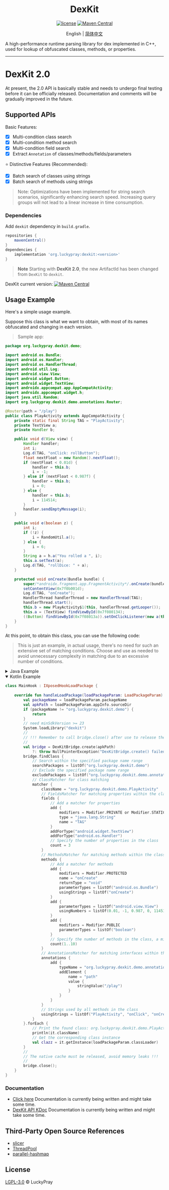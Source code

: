 <div align="center">
    <h1> DexKit </h1>

[![license](https://img.shields.io/github/license/LuckyPray/DexKit.svg)](https://www.gnu.org/licenses/lgpl-3.0.html)
[![Maven Central](https://img.shields.io/maven-central/v/org.luckypray/dexkit.svg?label=Maven%20Central)](https://central.sonatype.com/search?q=dexkit&namespace=org.luckypray)

English | [简体中文](https://github.com/LuckyPray/DexKit/blob/master/README_zh.md)

</div>

A high-performance runtime parsing library for dex implemented in C++, used for lookup of obfuscated classes,
methods, or properties.

---

# DexKit 2.0

At present, the 2.0 API is basically stable and needs to undergo final testing before it can be officially released.
Documentation and comments will be gradually improved in the future.

## Supported APIs

Basic Features:

- [x] Multi-condition class search
- [x] Multi-condition method search
- [x] Multi-condition field search
- [x] Extract `Annotation` of classes/methods/fields/parameters

⭐️ Distinctive Features (Recommended):

- [x] Batch search of classes using strings
- [x] Batch search of methods using strings

> Note: Optimizations have been implemented for string search scenarios, significantly enhancing 
> search speed. Increasing query groups will not lead to a linear increase in time consumption.

### Dependencies

Add `dexkit` dependency in `build.gradle`. 

```gradle
repositories {
    mavenCentral()
}
dependencies {
    implementation 'org.luckypray:dexkit:<version>'
}
```

> **Note**
> Starting with **DexKit 2.0**, the new ArtifactId has been changed from `DexKit` to `dexkit`.

DexKit current version: [![Maven Central](https://img.shields.io/maven-central/v/org.luckypray/dexkit.svg?label=Maven%20Central)](https://central.sonatype.com/search?q=dexkit&namespace=org.luckypray)

## Usage Example

Here's a simple usage example.

Suppose this class is what we want to obtain, with most of its names obfuscated and changing in each version.

> Sample app:


```java
package org.luckypray.dexkit.demo;

import android.os.Bundle;
import android.os.Handler;
import android.os.HandlerThread;
import android.util.Log;
import android.view.View;
import android.widget.Button;
import android.widget.TextView;
import androidx.appcompat.app.AppCompatActivity;
import androidx.appcompat.widget.h;
import java.util.Random;
import org.luckypray.dexkit.demo.annotations.Router;

@Router(path = "/play")
public class PlayActivity extends AppCompatActivity {
    private static final String TAG = "PlayActivity";
    private TextView a;
    private Handler b;

    public void d(View view) {
        Handler handler;
        int i;
        Log.d(TAG, "onClick: rollButton");
        float nextFloat = new Random().nextFloat();
        if (nextFloat < 0.01d) {
            handler = this.b;
            i = -1;
        } else if (nextFloat < 0.987f) {
            handler = this.b;
            i = 0;
        } else {
            handler = this.b;
            i = 114514;
        }
        handler.sendEmptyMessage(i);
    }

    public void e(boolean z) {
        int i;
        if (!z) {
            i = RandomUtil.a();
        } else {
            i = 6;
        }
        String a = h.a("You rolled a ", i);
        this.a.setText(a);
        Log.d(TAG, "rollDice: " + a);
    }

    protected void onCreate(Bundle bundle) {
        super/*androidx.fragment.app.FragmentActivity*/.onCreate(bundle);
        setContentView(0x7f0b001d);
        Log.d(TAG, "onCreate");
        HandlerThread handlerThread = new HandlerThread(TAG);
        handlerThread.start();
        this.b = new PlayActivity$1(this, handlerThread.getLooper());
        this.a = (TextView) findViewById(0x7f080134);
        ((Button) findViewById(0x7f08013a)).setOnClickListener(new a(this));
    }
}
```

At this point, to obtain this class, you can use the following code:

> This is just an example, in actual usage, there's no need for such an extensive set of matching 
> conditions. Choose and use as needed to avoid unnecessary complexity in matching due to an 
> excessive number of conditions.

<details><summary>Java Example</summary>
<p>

```java
public class MainHook implements IXposedHookLoadPackage {
    
    @Override
    public void handleLoadPackage(XC_LoadPackage.LoadPackageParam loadPackageParam) {
        String packageName = loadPackageParam.packageName;
        String apkPath = loadPackageParam.appInfo.sourceDir;
        if (!packageName.equals("org.luckypray.dexkit.demo")) {
            return;
        }
        // need minSdkVersion >= 23
        System.loadLibrary("dexkit");
        //
        // !!! Remember to call bridge.close() after use to release the memory !!!
        // 
        DexKitBridge bridge = DexKitBridge.create(apkPath);
        bridge.findClass(FindClass.create()
                // Search within the specified package name range
                .searchPackages("org.luckypray.dexkit.demo")
                // Exclude the specified package name range
                .excludePackages("org.luckypray.dexkit.demo.annotations")
                .matcher(ClassMatcher.create()
                        // ClassMatcher for class matching
                        .className("org.luckypray.dexkit.demo.PlayActivity")
                        // FieldsMatcher for matching properties within the class
                        .fields(FieldsMatcher.create()
                                // Add a matcher for properties
                                .add(FieldMatcher.create()
                                        .modifiers(Modifier.PRIVATE | Modifier.STATIC | Modifier.FINAL)
                                        .type("java.lang.String")
                                        .name("TAG")
                                )
                                .addForType("android.widget.TextView")
                                .addForType("android.os.Handler")
                                // Specify the number of properties in the class
                                .count(3)
                        )
                        // MethodsMatcher for matching methods within the class
                        .methods(MethodsMatcher.create()
                                // Add a matcher for methods
                                .methods(List.of(
                                        MethodMatcher.create()
                                                .modifiers(Modifier.PROTECTED)
                                                .name("onCreate")
                                                .returnType("void")
                                                .parameterTypes("android.os.Bundle")
                                                .usingStrings("onCreate"),
                                        MethodMatcher.create()
                                                .parameterTypes("android.view.View")
                                                .usingNumbers(0.01, -1, 0.987, 0, 114514),
                                        MethodMatcher.create()
                                                .modifiers(Modifier.PUBLIC)
                                                .parameterTypes("boolean")
                                ))
                                // Specify the number of methods in the class, a minimum of 1, and a maximum of 10
                                .range(1, 10)
                        )
                        // AnnotationsMatcher for matching interfaces within the class
                        .annotations(AnnotationsMatcher.create()
                                .add(AnnotationMatcher.create()
                                        .typeName("org.luckypray.dexkit.demo.annotations.Router")
                                        .addElement(
                                                AnnotationElementMatcher.create()
                                                        .name("path")
                                                        .matcher(createString("/play"))
                                        )
                                )
                        )
                        // Strings used by all methods in the class
                        .usingStrings("PlayActivity", "onClick", "onCreate")
                )
        ).forEach(classData -> {
            // Print the found class: org.luckypray.dexkit.demo.PlayActivity
            System.out.println(classData.getClassName());
            // Get the corresponding class instance
            Class<?> clazz = classData.getInstance(loadPackageParam.classLoader);
        });
        //
        // The native cache must be released, avoid memory leaks !!!
        //
        bridge.close();
    }
}
```

</p></details>

<details open><summary>Kotlin Example</summary>
<p>

```kotlin
class MainHook : IXposedHookLoadPackage {
    
    override fun handleLoadPackage(loadPackageParam: LoadPackageParam) {
        val packageName = loadPackageParam.packageName
        val apkPath = loadPackageParam.appInfo.sourceDir
        if (packageName != "org.luckypray.dexkit.demo") {
            return
        }
        // need minSdkVersion >= 23
        System.loadLibrary("dexkit")
        //
        // !!! Remember to call bridge.close() after use to release the memory !!!
        // 
        val bridge = DexKitBridge.create(apkPath) 
            ?: throw NullPointerException("DexKitBridge.create() failed")
        bridge.findClass {
            // Search within the specified package name range
            searchPackages = listOf("org.luckypray.dexkit.demo")
            // Exclude the specified package name range
            excludePackages = listOf("org.luckypray.dexkit.demo.annotations")
            // ClassMatcher for class matching
            matcher {
                className = "org.luckypray.dexkit.demo.PlayActivity"
                // FieldsMatcher for matching properties within the class
                fields {
                    // Add a matcher for properties
                    add {
                        modifiers = Modifier.PRIVATE or Modifier.STATIC or Modifier.FINAL
                        type = "java.lang.String"
                        name = "TAG"
                    }
                    addForType("android.widget.TextView")
                    addForType("android.os.Handler")
                    // Specify the number of properties in the class
                    count = 3
                }
                // MethodsMatcher for matching methods within the class
                methods {
                    // Add a matcher for methods
                    add {
                        modifiers = Modifier.PROTECTED
                        name = "onCreate"
                        returnType = "void"
                        parameterTypes = listOf("android.os.Bundle")
                        usingStrings = listOf("onCreate")
                    }
                    add {
                        parameterTypes = listOf("android.view.View")
                        usingNumbers = listOf(0.01, -1, 0.987, 0, 114514)
                    }
                    add {
                        modifiers = Modifier.PUBLIC
                        parameterTypes = listOf("boolean")
                    }
                    // Specify the number of methods in the class, a minimum of 1, and a maximum of 10
                    count(1..10)
                }
                // AnnotationsMatcher for matching interfaces within the class
                annotations {
                    add {
                        typeName = "org.luckypray.dexkit.demo.annotations.Router"
                        addElement {
                            name = "path"
                            value {
                                stringValue("/play")
                            }
                        }
                    }
                }
                // Strings used by all methods in the class
                usingStrings = listOf("PlayActivity", "onClick", "onCreate")
            }
        }.forEach {
            // Print the found class: org.luckypray.dexkit.demo.PlayActivity
            println(it.className)
            // Get the corresponding class instance
            val clazz = it.getInstance(loadPackageParam.classLoader)
        }
        //
        // The native cache must be released, avoid memory leaks !!!
        //
        bridge.close();
    }
}
```

</p></details>

### Documentation

- [Click here]() Documentation is currently being written and might take some time.
- [DexKit API KDoc]() Documentation is currently being written and might take some time.

## Third-Party Open Source References

- [slicer](https://cs.android.com/android/platform/superproject/+/main:tools/dexter/slicer/)
- [ThreadPool](https://github.com/progschj/ThreadPool)
- [parallel-hashmap](https://github.com/greg7mdp/parallel-hashmap)

## License

[LGPL-3.0](https://www.gnu.org/licenses/lgpl-3.0.html) © LuckyPray
